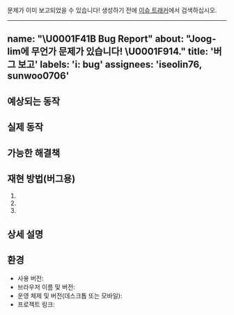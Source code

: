 문제가 이미 보고되었을 수 있습니다!
생성하기 전에 [이슈 트래커](../)에서 검색하십시오.

---
name: "\U0001F41B Bug Report"
about: "Joog-lim에 무언가 문제가 있습니다! \U0001F914."
title: '버그 보고'
labels: 'i: bug'
assignees: 'iseolin76, sunwoo0706'
---

<!-- - 위의 제목에 대한 일반적인 요약 제공 -->

## 예상되는 동작

<!-- 어떤 일이 일어나야 하는지 알려주세요 -->

## 실제 동작

<!-- 예상되는 동작 대신 어떤 일이 발생하는지 알려주십시오-->

## 가능한 해결책

<!-- 필수는 아니지만 버그에 대한 수정/이유를 제안합니다. -->

## 재현 방법(버그용)

<!-- - 라이브 예제에 대한 링크 또는 명확한 단계 세트를 기술해주세요
- 이 버그를 재현하십시오. 관련 있는 경우 재현할 코드 포함 -->

1.
2.
3.

## 상세 설명

<!-- - 제안하는 변경 또는 추가에 대한 자세한 설명을 기술해주세요 -->

## 환경

<!-- - 버그가 발생한 환경에 대한 관련 세부 정보를 최대한 많이 포함해주세요 -->

- 사용 버전:
- 브라우저 이름 및 버전:
- 운영 체제 및 버전(데스크톱 또는 모바일):
- 프로젝트 링크:
